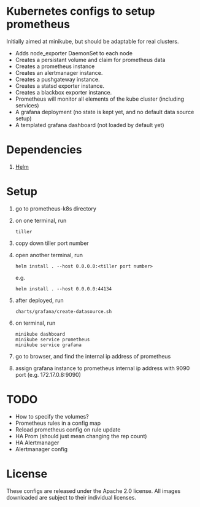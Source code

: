 # Kubernetes configs to setup prometheus

Initially aimed at minikube, but should be adaptable
for real clusters.

- Adds node_exporter DaemonSet to each node
- Creates a persistant volume and claim for prometheus data
- Creates a prometheus instance
- Creates an alertmanager instance.
- Creates a pushgateway instance.
- Creates a statsd exporter instance.
- Creates a blackbox exporter instance.
- Prometheus will monitor all elements of the kube cluster (including
  services)
- A grafana deployment (no state is kept yet, and no default
  data source setup)
- A templated grafana dashboard (not loaded by default yet)


# Dependencies

1. [Helm](http://github.com/kubernetes/helm)

# Setup

1. go to prometheus-k8s directory
2. on one terminal, run

    ```
    tiller
    ```
3. copy down tiller port number
4. open another terminal, run

    ```
    helm install . --host 0.0.0.0:<tiller port number>
    ```
    e.g.
    ```
    helm install . --host 0.0.0.0:44134
    ```
5. after deployed, run

    ```
    charts/grafana/create-datasource.sh
    ```
6. on terminal, run

    ```
    minikube dashboard
    minikube service prometheus
    minikube service grafana
    ```
7. go to browser, and find the internal ip address of prometheus
8. assign grafana instance to prometheus internal ip address with 9090 port (e.g. 172.17.0.8:9090)

# TODO

- How to specify the volumes?
- Prometheus rules in a config map
- Reload prometheus config on rule update
- HA Prom (should just mean changing the rep count)
- HA Alertmanager
- Alertmanager config

# License

These configs are released under the Apache 2.0 license. All images
downloaded are subject to their individual licenses.
